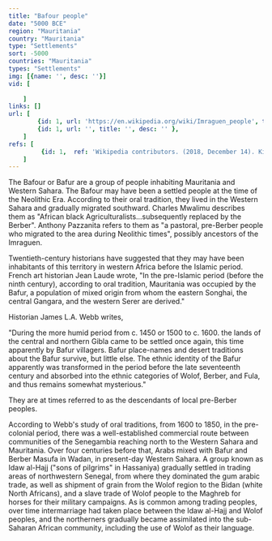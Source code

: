 ```yaml
---
title: "Bafour people"
date: "5000 BCE"
region: "Mauritania"
country: "Mauritania" 
type: "Settlements"
sort: -5000
countries: "Mauritania"
types: "Settlements"
img: [{name: '', desc: ''}]
vid: [
        
    ]
links: []
url: [
        {id: 1, url: 'https://en.wikipedia.org/wiki/Imraguen_people', title: 'Imraguen people', desc: 'The Imraguen, or Imeraguen (Berber: Imragen), are an ethnic group or tribe of Mauritania and Western Sahara. They were estimated at around 5,000 individuals in the 1970s. Most members of the group live in fishing villages in the Banc d''Arguin National Park, located on the Atlantic coast of Mauritania.' },
        {id: 1, url: '', title: '', desc: '' },
    ]
refs: [
         {id: 1,  ref: 'Wikipedia contributors. (2018, December 14). Kiffian culture. In Wikipedia, The Free Encyclopedia. Retrieved 22:18, February 3, 2019, from ', url: 'https://en.wikipedia.org/w/index.php?title=Kiffian_culture&oldid=873734646'}
    ]
---
```

The Bafour or Bafur are a group of people inhabiting Mauritania and Western Sahara. The Bafour may have been a settled people at the time of the Neolithic Era. According to their oral tradition, they lived in the Western Sahara and gradually migrated southward. Charles Mwalimu describes them as "African black Agriculturalists...subsequently replaced by the Berber". Anthony Pazzanita refers to them as "a pastoral, pre-Berber people who migrated to the area during Neolithic times", possibly ancestors of the Imraguen.

Twentieth-century historians have suggested that they may have been inhabitants of this territory in western Africa before the Islamic period. French art historian Jean Laude wrote, "In the pre-Islamic period (before the ninth century), according to oral tradition, Mauritania was occupied by the Bafur, a population of mixed origin from whom the eastern Songhai, the central Gangara, and the western Serer are derived."

Historian James L.A. Webb writes,

"During the more humid period from c. 1450 or 1500 to c. 1600. the lands of the central and northern Gibla came to be settled once again, this time apparently by Bafur villagers. Bafur place-names and desert traditions about the Bafur survive, but little else. The ethnic identity of the Bafur apparently was transformed in the period before the late seventeenth century and absorbed into the ethnic categories of Wolof, Berber, and Fula, and thus remains somewhat mysterious."

They are at times referred to as the descendants of local pre-Berber peoples.

According to Webb's study of oral traditions, from 1600 to 1850, in the pre-colonial period, there was a well-established commercial route between communities of the Senegambia reaching north to the Western Sahara and Mauritania. Over four centuries before that, Arabs mixed with Bafur and Berber Masufa in Wadan, in present-day Western Sahara. A group known as Idaw al-Hajj ("sons of pilgrims" in Hassaniya) gradually settled in trading areas of northwestern Senegal, from where they dominated the gum arabic trade, as well as shipment of grain from the Wolof region to the Bidan (white North Africans), and a slave trade of Wolof people to the Maghreb for horses for their military campaigns. As is common among trading peoples, over time intermarriage had taken place between the Idaw al-Hajj and Wolof peoples, and the northerners gradually became assimilated into the sub-Saharan African community, including the use of Wolof as their language.